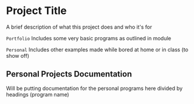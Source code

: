 # Project Title

A brief description of what this project does and who it's for

`Portfolio` Includes some very basic programs as outlined in module

`Personal` Includes other examples made while bored at home or in class (to show off)


## Personal Projects Documentation

Will be putting documentation for the personal programs here divided by headings (program name)
